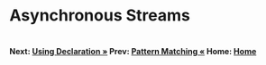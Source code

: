 # Asynchronous Streams

```cs --project ./Snippets/Snippets.csproj --source-file ./Snippets/AsyncStream.cs --region async-stream --session async-stream
```
#### Next: [Using Declaration  &raquo;](./using-declaration.md)   Prev: [Pattern Matching  &laquo;](./PATTERN-MATCHING.md)   Home: [Home](readme.md)